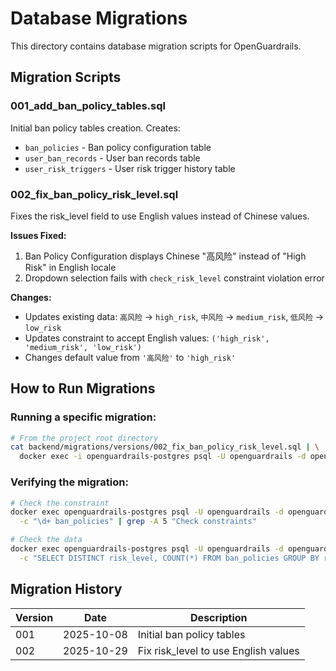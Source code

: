 # Database Migrations

This directory contains database migration scripts for OpenGuardrails.

## Migration Scripts

### 001_add_ban_policy_tables.sql
Initial ban policy tables creation. Creates:
- `ban_policies` - Ban policy configuration table
- `user_ban_records` - User ban records table  
- `user_risk_triggers` - User risk trigger history table

### 002_fix_ban_policy_risk_level.sql
Fixes the risk_level field to use English values instead of Chinese values.

**Issues Fixed:**
1. Ban Policy Configuration displays Chinese "高风险" instead of "High Risk" in English locale
2. Dropdown selection fails with `check_risk_level` constraint violation error

**Changes:**
- Updates existing data: `高风险` → `high_risk`, `中风险` → `medium_risk`, `低风险` → `low_risk`
- Updates constraint to accept English values: `('high_risk', 'medium_risk', 'low_risk')`
- Changes default value from `'高风险'` to `'high_risk'`

## How to Run Migrations

### Running a specific migration:

```bash
# From the project root directory
cat backend/migrations/versions/002_fix_ban_policy_risk_level.sql | \
  docker exec -i openguardrails-postgres psql -U openguardrails -d openguardrails
```

### Verifying the migration:

```bash
# Check the constraint
docker exec openguardrails-postgres psql -U openguardrails -d openguardrails \
  -c "\d+ ban_policies" | grep -A 5 "Check constraints"

# Check the data
docker exec openguardrails-postgres psql -U openguardrails -d openguardrails \
  -c "SELECT DISTINCT risk_level, COUNT(*) FROM ban_policies GROUP BY risk_level;"
```

## Migration History

| Version | Date | Description |
|---------|------|-------------|
| 001 | 2025-10-08 | Initial ban policy tables |
| 002 | 2025-10-29 | Fix risk_level to use English values |
